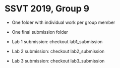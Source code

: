# SSVT 2019, Group 9

- One folder with individual work per group member
- One final submission folder

- Lab 1 submission: checkout lab1_submission
- Lab 2 submission: checkout lab2_submission
- Lab 3 submission: checkout lab3_submission
